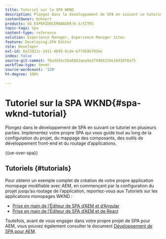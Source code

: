 ```yaml
---
title: Tutoriel sur la SPA WKND
description: Plongez dans le développement de SPA en suivant ce tutoriel en plusieurs parties. Implémentez votre propre SPA qui vous guide tout au long de la configuration du projet, du mappage des composants, des outils de développement front-end et du routage d’applications.
contentOwner: bohnert
products: SG_EXPERIENCEMANAGER/6.5/SITES
topic-tags: spa
content-type: reference
solution: Experience Manager, Experience Manager Sites
feature: Developing,SPA Editor
role: Developer
exl-id: 0a72d11c-1411-4b95-bcde-bf7458b7856e
index: false
source-git-commit: f6a3d16c55a6b62aea9a374904339e16d30f0a75
workflow-type: tm+mt
source-wordcount: '129'
ht-degree: 100%

---
```



# Tutoriel sur la SPA WKND{#spa-wknd-tutorial}

Plongez dans le développement de SPA en suivant ce tutoriel en plusieurs parties. Implémentez votre propre SPA qui vous guide tout au long de la configuration du projet, du mappage des composants, des outils de développement front-end et du routage d’applications.

{{ue-over-spa}}

## Tutoriels {#tutorials}

Pour obtenir un exemple complet de création de votre propre application monopage modifiable avec AEM, en commençant par la configuration du projet jusqu’au routage de l’application, reportez-vous aux Tutoriels sur les applications monopages WKND :

* [Prise en main de l’Éditeur de SPA d’AEM et d’Angular](https://experienceleague.adobe.com/docs/experience-manager-learn/getting-started-with-aem-headless/spa-editor/angular/overview.html?lang=fr)
* [Prise en main de l’Éditeur de SPA d’AEM et de React](https://experienceleague.adobe.com/docs/experience-manager-learn/getting-started-with-aem-headless/spa-editor/react/overview.html?lang=fr)

Toutefois, avant de vous engager dans votre propre projet de SPA pour AEM, vous pouvez également consulter le document [Développement de SPA pour AEM](/help/sites-developing/spa-architecture.md).
